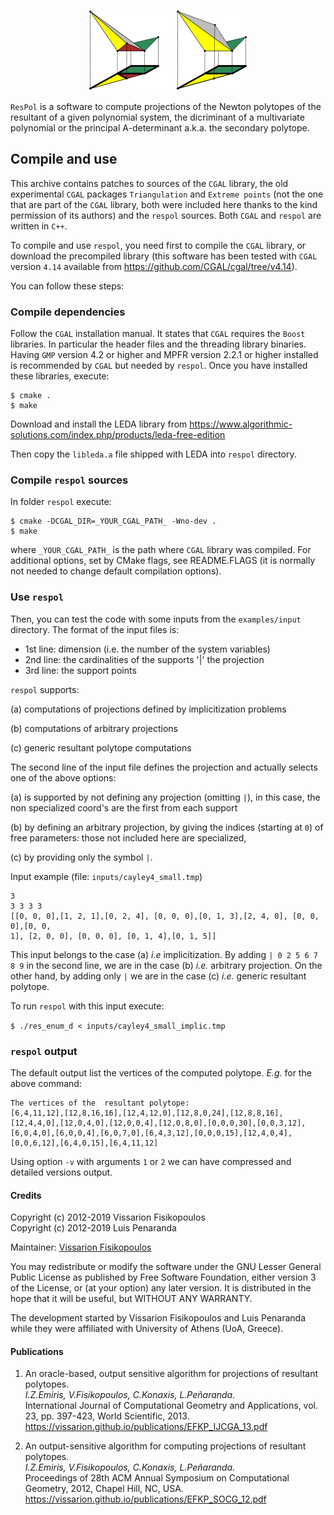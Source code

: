 <p align="center">
  <img src="figs/respol_logo.png">
</p>

`ResPol` is a software to compute projections of the Newton polytopes of the
resultant of a given polynomial system, the dicriminant of a multivariate polynomial
or the principal A-determinant a.k.a. the secondary polytope.

## Compile and use

This archive contains patches to sources of the `CGAL` library, the old experimental
`CGAL` packages `Triangulation` and `Extreme points` (not the one that are part
of the `CGAL` library, both were included here thanks to the kind permission of
its authors) and the `respol` sources. Both `CGAL` and `respol` are written in `C++`.

To compile and use `respol`, you need first to compile the `CGAL` library,
or download the precompiled library (this software has been tested with `CGAL`
version `4.14` available from https://github.com/CGAL/cgal/tree/v4.14).

You can follow these steps:


### Compile dependencies

Follow the `CGAL` installation manual. It states that `CGAL` requires the
`Boost` libraries. In particular the header files and the threading library
binaries. Having `GMP` version 4.2 or higher and MPFR version 2.2.1 or higher
installed is recommended by `CGAL` but needed by `respol`.
Once you have installed these libraries, execute:

```
$ cmake .
$ make
```

Download and install the LEDA library from
https://www.algorithmic-solutions.com/index.php/products/leda-free-edition

Then copy the `libleda.a` file shipped with LEDA into `respol` directory.

### Compile `respol` sources

In folder `respol` execute:

```
$ cmake -DCGAL_DIR=_YOUR_CGAL_PATH_ -Wno-dev .
$ make
```

where `_YOUR_CGAL_PATH_` is the path where `CGAL` library was compiled.
For additional options, set by CMake flags, see README.FLAGS
(it is normally not needed to change default compilation options).


### Use `respol`

Then, you can test the code with some inputs from the `examples/input` directory. The format of the input files is:

- 1st line: dimension (i.e. the number of the system variables)
- 2nd line: the cardinalities of the supports '|' the projection
- 3rd line: the support points

`respol` supports:

(a) computations of projections defined by implicitization problems

(b) computations of arbitrary projections

(c) generic resultant polytope computations

The second line of the input file defines the projection and actually
selects one of the above options:

(a) is supported by not defining any projection (omitting `|`), in this case, the non specialized coord's are the first from each support

(b) by defining an arbitrary projection, by giving the indices (starting at `0`) of free parameters: those not included here are specialized,

(c) by providing only the symbol `|`.

Input example (file: `inputs/cayley4_small.tmp`)

```
3
3 3 3 3
[[0, 0, 0],[1, 2, 1],[0, 2, 4], [0, 0, 0],[0, 1, 3],[2, 4, 0], [0, 0, 0],[0, 0,
1], [2, 0, 0], [0, 0, 0], [0, 1, 4],[0, 1, 5]]
```

This input belongs to the case (a) *i.e* implicitization. By adding `| 0 2 5 6 7 8 9` in the second line, we are in the case (b) *i.e.* arbitrary projection. On the other hand, by adding only `|` we are in the case (c) *i.e.* generic resultant polytope.

To run `respol` with this input execute:

`
$ ./res_enum_d < inputs/cayley4_small_implic.tmp
`

### `respol` output

The default output list the vertices of the computed polytope. *E.g.* for the above command:

```
The vertices of the  resultant polytope: 
[6,4,11,12],[12,8,16,16],[12,4,12,0],[12,8,0,24],[12,8,8,16],[12,4,4,0],[12,0,4,0],[12,0,0,4],[12,0,8,0],[0,0,0,30],[0,0,3,12],[6,0,4,0],[6,0,0,4],[6,0,7,0],[6,4,3,12],[0,0,0,15],[12,4,0,4],[0,0,6,12],[6,4,0,15],[6,4,11,12]
```

Using option `-v` with arguments `1` or `2` we can have compressed and detailed versions output.

#### Credits

Copyright (c) 2012-2019 Vissarion Fisikopoulos  
Copyright (c) 2012-2019 Luis Penaranda  

Maintainer: [Vissarion Fisikopoulos](https://github.com/vissarion)

You may redistribute or modify the software under the GNU Lesser General Public License as published by Free Software Foundation, either version 3 of the License, or (at your option) any later version. It is distributed in the hope that it will be useful, but WITHOUT ANY WARRANTY.  

The development started by Vissarion Fisikopoulos and Luis Penaranda while they were affiliated with University of Athens (UoA, Greece).

#### Publications
1. An oracle-based, output sensitive algorithm for projections of resultant polytopes.  
*I.Z.Emiris, V.Fisikopoulos, C.Konaxis, L.Peñaranda.*  
International Journal of Computational Geometry and Applications, vol. 23, pp. 397-423, World Scientific, 2013.  
https://vissarion.github.io/publications/EFKP_IJCGA_13.pdf

2. An output-sensitive algorithm for computing projections of resultant polytopes.  
*I.Z.Emiris, V.Fisikopoulos, C.Konaxis, L.Peñaranda.*  
Proceedings of 28th ACM Annual Symposium on Computational Geometry, 2012, Chapel Hill, NC, USA.  
https://vissarion.github.io/publications/EFKP_SOCG_12.pdf
